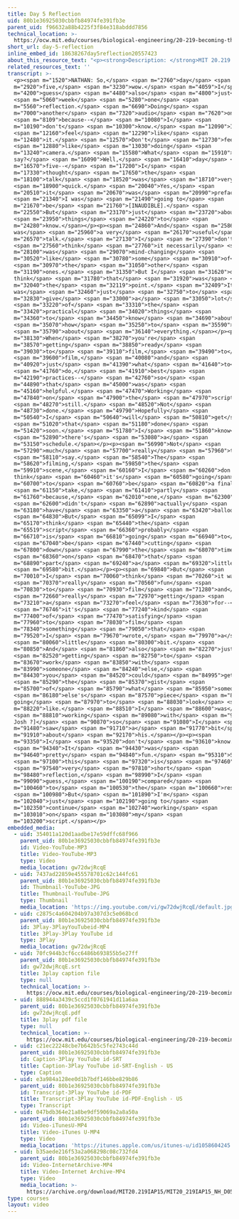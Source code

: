 ```yaml
---
title: Day 5 Reflection
uid: 80b1e36925030cbbfb84974fe391fb3e
parent_uid: f96632a88b4225f3f84e318abddd7856
technical_location: >-
  https://ocw.mit.edu/courses/biological-engineering/20-219-becoming-the-next-bill-nye-writing-and-hosting-the-educational-show-january-iap-2015/student-reflections/nathan-hernandezs-reflections/day-5-reflection
short_url: day-5-reflection
inline_embed_id: 18638267day5reflection20557423
about_this_resource_text: "<p><strong>Description: </strong>MIT 20.219 Becoming the Next Bill Nye: Writing and Hosting the Educational Show, IAP 2015. View the complete course: <a href=\"http://ocw.mit.edu/20-219IAP15\">http://ocw.mit.edu/20-219IAP15</a>.</p>\r\n<p><strong>Instructor: </strong>Nathan Hernandez</p>\r\n<p>License: Creative Commons BY-NC-SA</p>\r\n<p>More information at <a href=\"http://ocw.mit.edu/terms\">http://ocw.mit.edu/terms</a></p>\r\n<p>More courses at <a href=\"http://ocw.mit.edu\">http://ocw.mit.edu</a></p>"
related_resources_text: ''
transcript: >-
  <p><span m="1520">NATHAN: So,</span> <span m="2760">day</span> <span
  m="2920">five,</span> <span m="3230">wow.</span> <span m="4059">I</span> <span
  m="4200">guess</span> <span m="4480">also</span> <span m="4800">just</span>
  <span m="5060">week</span> <span m="5280">one</span> <span
  m="5560">reflection.</span> <span m="6690">Doing</span> <span
  m="7000">another</span> <span m="7320">audio</span> <span m="7620">one</span>
  <span m="8109">because--</span> <span m="10080">I</span> <span
  m="10190">don't</span> <span m="10300">know.</span> <span m="12090">I</span>
  <span m="12160">feel</span> <span m="12290">like</span> <span
  m="12480">it.</span> <span m="12570">Don't</span> <span m="12730">feel</span>
  <span m="12880">like</span> <span m="13030">doing</span> <span
  m="13240">camera.</span> <span m="15580">What</span> <span m="15910">to
  say?</span> <span m="16090">Well,</span> <span m="16410">day</span> <span
  m="16570">five--</span> <span m="17200">I</span> <span
  m="17330">thought</span> <span m="17650">the</span> <span
  m="18100">talk</span> <span m="18520">was</span> <span m="18710">very</span>
  <span m="18900">quick.</span> <span m="20040">Yes,</span> <span
  m="20510">it</span> <span m="20670">was</span> <span m="20990">prefaced</span>
  <span m="21340">I was</span> <span m="21490">going to</span> <span
  m="21670">be</span> <span m="21760">[INAUDIBLE].</span> <span
  m="22550">But</span> <span m="23170">just</span> <span m="23720">about</span>
  <span m="23950">things</span> <span m="24220">to</span> <span
  m="24280">know.</span></p><p><span m="24860">And</span> <span m="25860">it
  was</span> <span m="25960">a very</span> <span m="26170">useful</span> <span
  m="26570">talk.</span> <span m="27130">I</span> <span m="27390">don't</span>
  <span m="27560">think</span> <span m="27760">it necessarily</span> <span
  m="28100">was</span> <span m="29070">mind-changing</span> <span
  m="30520">like</span> <span m="30780">some</span> <span m="30910">of</span>
  <span m="30970">the</span> <span m="31050">other</span> <span
  m="31190">ones.</span> <span m="31350">But I</span> <span m="31620">don't
  think</span> <span m="31780">that</span> <span m="31920">was</span> <span
  m="32040">the</span> <span m="32119">point.</span> <span m="32409">It
  was</span> <span m="32460">just</span> <span m="32750">to</span> <span
  m="32830">give</span> <span m="33000">a</span> <span m="33050">lot</span>
  <span m="33220">of</span> <span m="33310">the</span> <span
  m="33420">practical</span> <span m="34020">things</span> <span
  m="34360">to</span> <span m="34450">know</span> <span m="34690">about</span>
  <span m="35070">how</span> <span m="35250">to</span> <span m="35590">go</span>
  <span m="35790">about</span> <span m="36140">everything.</span></p><p><span
  m="38130">When</span> <span m="38270">you're</span> <span
  m="38570">getting</span> <span m="38850">ready</span> <span
  m="39030">to</span> <span m="39110">film,</span> <span m="39490">to</span>
  <span m="39600">film,</span> <span m="40080">and</span> <span
  m="40920">just</span> <span m="41390">what</span> <span m="41640">to</span>
  <span m="41760">do,</span> <span m="41910">best</span> <span
  m="42190">practices--</span> <span m="42760">so</span> <span
  m="44890">that</span> <span m="45000">was</span> <span
  m="45160">helpful.</span> <span m="47470">Working</span> <span
  m="47840">on</span> <span m="47900">the</span> <span m="47970">script</span>
  <span m="48270">still.</span> <span m="48520">Not</span> <span
  m="48730">done.</span> <span m="49790">Hopefully</span> <span
  m="50540">I</span> <span m="50640">will</span> <span m="50810">get</span>
  <span m="51020">that</span> <span m="51180">done</span> <span
  m="51420">soon.</span> <span m="51780">I</span> <span m="51860">know</span>
  <span m="52890">there's</span> <span m="53080">a</span> <span
  m="53150">schedule.</span></p><p><span m="56990">Not</span> <span
  m="57290">much</span> <span m="57700">really</span> <span m="57960">to</span>
  <span m="58110">say.</span> <span m="58540">The</span> <span
  m="58620">filming,</span> <span m="59850">the</span> <span
  m="59910">scene,</span> <span m="60160">I</span> <span m="60260">don't
  think</span> <span m="60460">it's</span> <span m="60580">going</span> <span
  m="60700">to</span> <span m="60760">be</span> <span m="60820">a final</span>
  <span m="61150">take,</span> <span m="61410">partly</span> <span
  m="61760">because,</span> <span m="62010">one,</span> <span m="62300">I</span>
  <span m="62600">didn't</span> <span m="62890">actually</span> <span
  m="63180">have</span> <span m="63350">a</span> <span m="63420">balloon.</span>
  <span m="64830">But</span> <span m="65099">I</span> <span
  m="65170">think</span> <span m="65440">the</span> <span
  m="65519">script</span> <span m="66360">probably</span> <span
  m="66710">is</span> <span m="66810">going</span> <span m="66940">to</span>
  <span m="67040">be</span> <span m="67440">cutting</span> <span
  m="67800">down</span> <span m="67990">the</span> <span m="68070">time</span>
  <span m="68360">on</span> <span m="68470">that</span> <span
  m="68890">part</span> <span m="69240">a</span> <span m="69320">little</span>
  <span m="69580">bit.</span></p><p><span m="69840">But</span> <span
  m="70010">I</span> <span m="70060">think</span> <span m="70260">it was</span>
  <span m="70370">really</span> <span m="70560">fun</span> <span
  m="70830">to</span> <span m="70930">film</span> <span m="71280">and</span>
  <span m="72660">really</span> <span m="72970">getting</span> <span
  m="73210">a</span> <span m="73270">feel</span> <span m="73630">for--</span>
  <span m="76746">it's</span> <span m="77240">kind</span> <span
  m="77400">of</span> <span m="77470">satisfying</span> <span
  m="77960">to</span> <span m="78030">film</span> <span
  m="78340">something</span> <span m="79050">that</span> <span
  m="79520">I</span> <span m="79670">wrote,</span> <span m="79970">a</span>
  <span m="80060">little</span> <span m="80300">bit.</span> <span
  m="80850">And</span> <span m="81860">also</span> <span m="82270">just</span>
  <span m="82520">getting</span> <span m="82750">to</span> <span
  m="83670">work</span> <span m="83850">with</span> <span
  m="83990">someone</span> <span m="84240">else,</span> <span
  m="84430">you</span> <span m="84520">could</span> <span m="84995">get</span>
  <span m="85290">the</span> <span m="85370">gist</span> <span
  m="85700">of</span> <span m="85790">what</span> <span m="85950">someone</span>
  <span m="86180">else's</span> <span m="87570">piece</span> <span m="87840">is
  going</span> <span m="87970">to</span> <span m="88030">look</span> <span
  m="88220">like.</span> <span m="88510">I</span> <span m="88600">was</span>
  <span m="88810">working</span> <span m="89080">with</span> <span m="90630">[?
  Josh ?]</span> <span m="90870">so</span> <span m="91080">I</span> <span
  m="91480">saw</span> <span m="91710">a</span> <span m="91770">bit</span> <span
  m="91910">about</span> <span m="92170">his.</span></p><p><span
  m="93350">I</span> <span m="93520">don't</span> <span m="93610">know.</span>
  <span m="94340">It</span> <span m="94430">was</span> <span
  m="94640">pretty</span> <span m="94840">fun.</span> <span m="95310">So</span>
  <span m="97100">this</span> <span m="97320">is</span> <span m="97460">a</span>
  <span m="97540">very</span> <span m="97810">short</span> <span
  m="98480">reflection,</span> <span m="98990">I</span> <span
  m="99090">guess,</span> <span m="100190">compared</span> <span
  m="100460">to</span> <span m="100530">the</span> <span m="100660">rest.</span>
  <span m="100980">But</span> <span m="101890">I'm</span> <span
  m="102040">just</span> <span m="102190">going to</span> <span
  m="102350">continue</span> <span m="102740">working</span> <span
  m="103010">on</span> <span m="103080">my</span> <span
  m="103200">script.</span></p>
embedded_media:
  - uid: 354011a120d1aadbe17e59dffc68f966
    parent_uid: 80b1e36925030cbbfb84974fe391fb3e
    id: Video-YouTube-MP3
    title: Video-YouTube-MP3
    type: Video
    media_location: gw72dwjRcqE
  - uid: 7437ad22859e455578701c62c144fc61
    parent_uid: 80b1e36925030cbbfb84974fe391fb3e
    id: Thumbnail-YouTube-JPG
    title: Thumbnail-YouTube-JPG
    type: Thumbnail
    media_location: 'https://img.youtube.com/vi/gw72dwjRcqE/default.jpg'
  - uid: c2875c4a604204b97a307d3c5e068bcd
    parent_uid: 80b1e36925030cbbfb84974fe391fb3e
    id: 3Play-3PlayYouTubeid-MP4
    title: 3Play-3Play YouTube id
    type: 3Play
    media_location: gw72dwjRcqE
  - uid: 70fc944b3cf6cc6486b693855b5e27ff
    parent_uid: 80b1e36925030cbbfb84974fe391fb3e
    id: gw72dwjRcqE.srt
    title: 3play caption file
    type: null
    technical_location: >-
      https://ocw.mit.edu/courses/biological-engineering/20-219-becoming-the-next-bill-nye-writing-and-hosting-the-educational-show-january-iap-2015/student-reflections/nathan-hernandezs-reflections/day-5-reflection/gw72dwjRcqE.srt
  - uid: 888944a3439c5ccd1f0761941d11a6aa
    parent_uid: 80b1e36925030cbbfb84974fe391fb3e
    id: gw72dwjRcqE.pdf
    title: 3play pdf file
    type: null
    technical_location: >-
      https://ocw.mit.edu/courses/biological-engineering/20-219-becoming-the-next-bill-nye-writing-and-hosting-the-educational-show-january-iap-2015/student-reflections/nathan-hernandezs-reflections/day-5-reflection/gw72dwjRcqE.pdf
  - uid: c21ec22248cbe7b642b5c5fe2743c44d
    parent_uid: 80b1e36925030cbbfb84974fe391fb3e
    id: Caption-3Play YouTube id-SRT
    title: Caption-3Play YouTube id-SRT-English - US
    type: Caption
  - uid: e3a984a128ee0d1b7bdf146bbe829b86
    parent_uid: 80b1e36925030cbbfb84974fe391fb3e
    id: Transcript-3Play YouTube id-PDF
    title: Transcript-3Play YouTube id-PDF-English - US
    type: Transcript
  - uid: 047bdb364e21a8be9df59069a2a8a50a
    parent_uid: 80b1e36925030cbbfb84974fe391fb3e
    id: Video-iTunesU-MP4
    title: Video-iTunes U-MP4
    type: Video
    media_location: 'https://itunes.apple.com/us/itunes-u/id1058604245'
  - uid: b35aede216f53a2a068298c08c732fd4
    parent_uid: 80b1e36925030cbbfb84974fe391fb3e
    id: Video-InternetArchive-MP4
    title: Video-Internet Archive-MP4
    type: Video
    media_location: >-
      https://archive.org/download/MIT20.219IAP15/MIT20_219IAP15_NH_D05_Reflection_audio_360p.mp4
type: courses
layout: video
---
```

